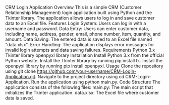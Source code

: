 CRM Login Application
Overview
This is a simple CRM (Customer Relationship Management) login application built using Python and the Tkinter library. The application allows users to log in and save customer data to an Excel file.
Features
Login System: Users can log in with a username and password.
Data Entry: Users can enter customer data, including name, address, gender, email, phone number, item, quantity, and amount.
Data Saving: The entered data is saved to an Excel file named "data.xlsx".
Error Handling: The application displays error messages for invalid login attempts and data saving failures.
Requirements
Python 3.x
Tkinter library
openpyxl library
Installation
Install Python 3.x from the official Python website.
Install the Tkinter library by running pip install tk.
Install the openpyxl library by running pip install openpyxl.
Usage
Clone the repository using git clone https://github.com/your-username/CRM-Login-Application.git.
Navigate to the project directory using cd CRM-Login-Application.
Run the application using python main.py.
Code Structure
The application consists of the following files:
main.py: The main script that initializes the Tkinter application.
data.xlsx: The Excel file where customer data is saved.

